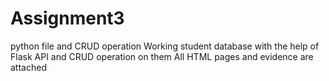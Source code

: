 # Assignment3
python file and CRUD operation
Working student database with the help of Flask API and CRUD operation on them 
All HTML pages and evidence are attached
